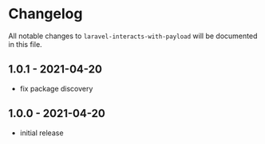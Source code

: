 # Changelog

All notable changes to `laravel-interacts-with-payload` will be documented in this file.

## 1.0.1 - 2021-04-20

- fix package discovery

## 1.0.0 - 2021-04-20

- initial release
